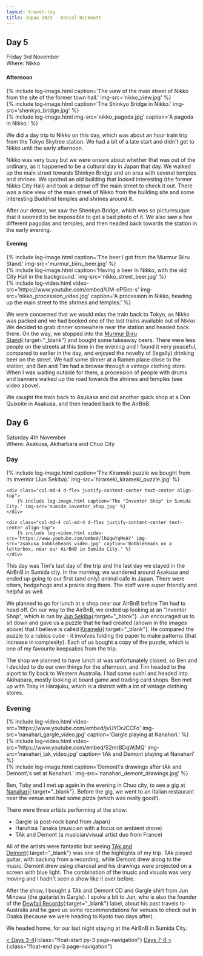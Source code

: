 ```yaml
---
layout: travel-log
title: Japan 2023 - Daniel Hickmott
---
```


## Day 5

<span class="day-details">Friday 3rd November</span><br>
<span class="day-details">Where: Nikko</span>

#### Afternoon

<div class="row my-3">
    <div class="col-md-4 d-flex justify-content-center text-center align-top">
        {% include log-image.html caption='The view of the main street of Nikko from the site of the former town hall.' img-src='nikko_view.jpg' %}
    </div>
    <div class="col-md-4 d-flex justify-content-center text-center align-top">
        {% include log-image.html caption='The Shinkyo Bridge in Nikko.' img-src='shenkyo_bridge.jpg' %}
    </div>
    <div class="col-md-4 col-md-4 d-flex justify-content-center text-center align-top">
        {% include log-image.html img-src='nikko_pagoda.jpg' caption='A pagoda in Nikko.' %}
    </div>
</div>

We did a day trip to Nikko on this day, which was about an hour train trip from the Tokyo Skytree station.
We had a bit of a late start and didn't get to Nikko until the early afternoon.

Nikko was very busy but we were unsure about whether that was out of the ordinary, as it happened to be a cultural day in Japan that day. 
We walked up the main street towards Shinkyo Bridge and an area with several temples and shrines.
We spotted an old building that looked interesting (the former Nikko City Hall) and took a detour off the main street to check it out.
There was a nice view of the main street of Nikko from the building site and some interesting Buddhist temples and shrines around it.

After our detour, we saw the Shenkyo Bridge, which was so picturesuque that it seemed to be impossible to get a bad photo of it.
We also saw a few different pagodas and temples, and then headed back towards the station in the early evening.

#### Evening

<div class="row my-3">
    <div class="col-md-4 d-flex justify-content-center text-center align-top">
        {% include log-image.html caption='The beer I got from the Murmur Biiru Stand.' img-src='murmur_biiru_beer.jpg' %}
    </div>
    <div class="col-md-4 d-flex justify-content-center text-center align-top">
        {% include log-image.html caption='Having a beer in Nikko, with the old City Hall in the background.' img-src='nikko_street_beer.jpg' %}
    </div>
    <div class="col-md-4 col-md-4 d-flex justify-content-center text-center align-top">
        {% include log-video.html video-src='https://www.youtube.com/embed/UM-eP5iro-s' img-src='nikko_procession_video.jpg' caption='A procession in Nikko, heading up the main street to the shrines and temples.' %}
    </div>
</div>

We were concerned that we would miss the train back to Tokyo, as Nikko was packed and we had booked one of the last trains available out of Nikko. 
We decided to grab dinner somewhere near the station and headed back there.
On the way, we stopped into the [Murmur Biiru Stand](https://www.google.com/maps/place/Murmur+Biiru+Stand/@36.7525861,139.6060476,15z/data=!4m2!3m1!1s0x0:0x828327f22644940f?sa=X&ved=2ahUKEwjG-qOau_eCAxWJqFYBHWX3AT8Q_BJ6BAgNEAA){:target="_blank"} and bought some takeaway beers.
There were less people on the streets at this time in the evening and I found it very peaceful, compared to earlier in the day, and enjoyed the novelty of (legally) drinking beer on the street.
We had some dinner at a Ramen place close to the station, and Ben and Tim had a browse through a vintage clothing store.
When I was waiting outside for them, a procession of people with drums and banners walked up the road towards the shrines and temples (see video above).

We caught the train back to Asukasa and did another quick shop at a Don Quixoite in Asakusa, and then headed back to the AirBnB.

## Day 6

<span class="day-details">Saturday 4th November</span><br>
<span class="day-details">Where: Asakusa, Akiharbara and Chuo City</span>

### Day

<div class="row my-3">
    <div class="col-md-4 d-flex justify-content-center text-center align-top">
        {% include log-image.html caption='The Kirameki puzzle we bought from its inventor (Jun Sekiba).' img-src='hirameki_kirameki_puzzle.jpg' %}
    </div>

    <div class="col-md-4 d-flex justify-content-center text-center align-top">
        {% include log-image.html caption='The "Inventor Shop" in Sumida City.' img-src='sumida_inventor_shop.jpg' %}
    </div>

    <div class="col-md-4 col-md-4 d-flex justify-content-center text-center align-top">
        {% include log-video.html video-src='https://www.youtube.com/embed/lhUqwYqMeAY' img-src='asakusa_bobbleheads_video.jpg' caption='Bobbleheads on a letterbox, near our AirBnB in Sumida City.' %}
    </div>
</div>

This day was Tim's last day of the trip and the last day we stayed in the AirBnB in Sumida city.
In the morning, we wandered around Asakusa and ended up going to our first (and only) animal cafe in Japan.
There were otters, hedgehogs and a prairie dog there. 
The staff were super friendly and helpful as well.

We planned to go for lunch at a shop near our AirBnB before Tim had to head off. 
On our way to the AirBnB, we ended up looking at an "Inventor Shop", which is run by [Jun Sekiba](https://www.amazon.com/s?i=digital-text&rh=p_27%3AJun+Sekiba&_encoding=UTF8&ref=dbs_m_mng_rwt_byln){:target="_blank"}.
Jun encouraged us to sit down and gave us a puzzle that he had created (shown in the images above) that I believe is called [Kirameki](https://hirameki.co.jp/product/kirameki/){:target="_blank"}.
He compared the puzzle to a rubics cube - it involves folding the paper to make patterns (that increase in complexity).
Each of us bought a copy of the puzzle, which is one of my favourite keepsakes from the trip.

The shop we planned to have lunch at was unfortunately closed, so Ben and I decided to do our own things for the afternoon, and Tim headed to the aiport to fly back to Western Australia.
I had some sushi and headed into Akihabara, mostly looking at board game and trading card shops.
Ben met up with Toby in Harajuku, which is a district with a lot of vintage clothing stores.

### Evening

<div class="row my-3">
    <div class="col-md-4 col-md-4 d-flex justify-content-center text-center align-top">
        {% include log-video.html video-src='https://www.youtube.com/embed/jvUYDrJCCFo' img-src='nanahari_gargle_video.jpg' caption='Gargle playing at Nanahari.' %}
    </div>
    <div class="col-md-4 col-md-4 d-flex justify-content-center text-center align-top">
        {% include log-video.html video-src='https://www.youtube.com/embed/S2mrBDqWjMQ' img-src='nanahari_tak_video.jpg' caption='tAk and Demont playing at Nanahari' %}
    </div>
    <div class="col-md-4 d-flex justify-content-center text-center align-top">
        {% include log-image.html caption='Demont\'s drawings after tAk and Demont\'s set at Nanahari.' img-src='nanahari_demont_drawings.jpg' %}
    </div>
</div>

Ben, Toby and I met up again in the evening in Chuo city, to see a gig at [Nanahari](https://www.tokyogigguide.com/en/gigs/venue/102){:target="_blank"}.
Before the gig, we went to an Italian restaurant near the venue and had some pizza (which was really good!).

There were three artists performing at the show:
- Gargle (a post-rock band from Japan)
- Haruhisa Tanaka (musician with a focus on ambient drone)
- TAk and Demont (a musician/visual artist duo from France)

All of the artists were fantastic but seeing [TAk and Demont](https://taketdemont.com/){:target="_blank"} was one of the highlights of my trip.
TAk played guitar, with backing from a recording, while Demont drew along to the music. 
Demont drew using charcoal and his drawings were projected on a screen with blue light.
The combination of the music and visuals was very moving and I hadn't seen a show like it ever before.

After the show, I bought a TAk and Demont CD and Gargle shirt from Jun Minowa (the guitarist in Gargle). 
I spoke a bit to Jun, who is also the founder of the [Dewfall Records](https://www.dewfallrecords.com/){:target="_blank"} label, about his past travels to Australia and he gave us some recommendations for venues to check out in Osaka (because we were heading to Kyoto two days after).

We headed home, for our last night staying at the AirBnB in Sumida City.

[< Days 3-4](tokyo-2){:class="float-start py-3 page-navigation"}
[Days 7-8 >](tokyo-4){:class="float-end py-3 page-navigation"}